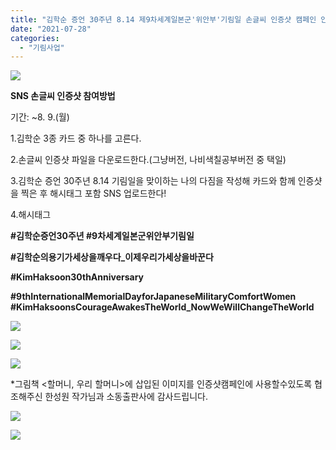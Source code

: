```yaml
---
title: "김학순 증언 30주년 8.14 제9차세계일본군'위안부'기림일 손글씨 인증샷 캠페인 안내"
date: "2021-07-28"
categories: 
  - "기림사업"
---
```


![](https://r2.womenandwar.net/2021/07/2021년-기림일-손글씨-인증샷-안내-1024x1024.jpg)

**SNS 손글씨 인증샷 참여방법**

기간: ~8. 9.(월)  
  
1.김학순 3종 카드 중 하나를 고른다.

2.손글씨 인증샷 파일을 다운로드한다.(그냥버전, 나비색칠공부버전 중 택일)

3.김학순 증언 30주년 8.14 기림일을 맞이하는 나의 다짐을 작성해 카드와 함께 인증샷을 찍은 후 해시태그 포함 SNS 업로드한다!

4.해시태그

**#김학순증언30주년 #9차세계일본군위안부기림일**

**#김학순의용기가세상을깨우다\_이제우리가세상을바꾼다**

**#KimHaksoon30thAnniversary**

**#9thInternationalMemorialDayforJapaneseMilitaryComfortWomen #KimHaksoonsCourageAwakesTheWorld\_NowWeWillChangeTheWorld**

![](https://r2.womenandwar.net/2021/07/김학순-할머니-.jpg)

![](https://r2.womenandwar.net/2021/07/김학순-할머니-한성원-1.jpg)

![](https://r2.womenandwar.net/2021/07/김학순-할머니-한성원-2.jpg)

\*그림책 <할머니, 우리 할머니>에 삽입된 이미지를 인증샷캠페인에 사용할수있도록 협조해주신 한성원 작가님과 소동출판사에 감사드립니다.

![](https://r2.womenandwar.net/2021/07/기림일-손글씨용-이미지-파일_최종.jpg)

![](https://r2.womenandwar.net/2021/07/기림일-손글씨용-이미지-파일-색칠공부추가.jpg)
